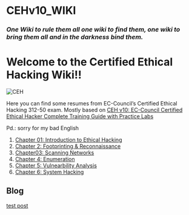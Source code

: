 # CEHv10_WIKI

### *One Wiki to rule them all one wiki to find them, one wiki to bring them all and in the darkness bind them.*

# Welcome to the **Certified Ethical Hacking Wiki**!!

![CEH](https://encrypted-tbn0.gstatic.com/images?q=tbn%3AANd9GcSYRwpxNVlrDwzk96RJE0T17mE4rvY28mxpUg&usqp=CAU)

Here you can find some resumes from EC-Council’s Certified Ethical Hacking 312-50 exam. Mostly based on [CEH v10: EC-Council Certified Ethical
Hacker Complete Training Guide with Practice Labs](https://www.amazon.es/CEH-v10-EC-Council-Certified-Questions/dp/172379841X)

Pd.: sorry for my bad English

1. [Chapter 01: Introduction to Ethical Hacking](chapt/c01.md)
2. [Chapter 2: Footprinting & Reconnaissance](chapt/c02.md)
3. [Chapter03: Scanning Networks](chapt/c03.md)
4. [Chapter 4: Enumeration](chapt/c04.md)
5. [Chapter 5: Vulnearbility Analysis](chapt/c05.md)
6. [Chapter 6: System Hacking](chapt/c06.md)


## Blog

[test post](_posts/2021-02-26-test.md)
